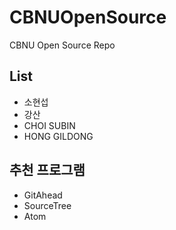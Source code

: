 # CBNUOpenSource
CBNU Open Source Repo

## List
* 소현섭
* 강산
* CHOI SUBIN
* HONG GILDONG
## 추천 프로그램
* GitAhead
* SourceTree
* Atom
